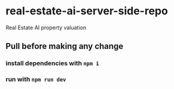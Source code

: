 # real-estate-ai-server-side-repo

Real Estate AI property valuation

## Pull before making any change

### install dependencies with `npm i`

### run with `npm run dev`
